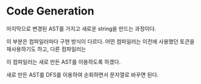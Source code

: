# Code Generation

마지막으로 변경된 AST를 가지고 새로운 string을 만드는 과정이다.

이 부분은 컴파일러마다 구현 방식이 다르다.
어떤 컴파일러는 이전에 사용했던 토큰을 재사용하기도 하고, 다른 컴파일러는 

이 컴파일러는 새로 만든 AST를 이용하도록 하겠다.

새로 만든 AST를 DFS를 이용하여 순회하면서 문자열로 바꾸면 된다.